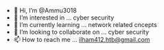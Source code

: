 - 👋 Hi, I’m @Ammu3018
- 👀 I’m interested in ... cyber security
- 🌱 I’m currently learning ... network related cncepts
- 💞️ I’m looking to collaborate on ... cyber security
- 📫 How to reach me ... ilham412.htb@gmail.com

<!---
Ammu3018/Ammu3018 is a ✨ special ✨ repository because its `README.md` (this file) appears on your GitHub profile.
You can click the Preview link to take a look at your changes.
--->
